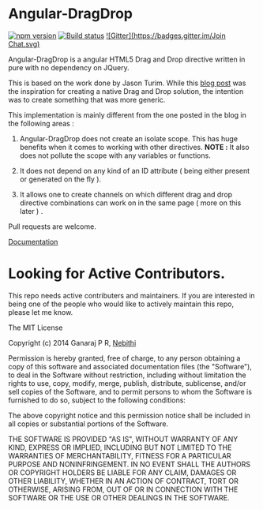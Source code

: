 # Angular-DragDrop
[![npm version](http://img.shields.io/npm/v/angular-native-dragdrop.svg?style=flat)](https://npmjs.org/package/angular-native-dragdrop) 
[![Build status](http://img.shields.io/travis/angular-dragdrop/angular-dragdrop.svg?style=flat)](https://travis-ci.org/angular-dragdrop/angular-dragdrop)
[![Gitter](https://badges.gitter.im/Join Chat.svg)](https://gitter.im/ganarajpr/angular-dragdrop?utm_source=badge&utm_medium=badge&utm_campaign=pr-badge)

Angular-DragDrop is a angular HTML5 Drag and Drop directive written in pure with no dependency on JQuery.

This is based on the work done by Jason Turim. While this [blog post](http://jasonturim.wordpress.com/2013/09/01/angularjs-drag-and-drop/) was the inspiration for creating a native Drag and Drop solution, the intention was to create something that was more generic. 

This implementation is mainly different from the one posted in the blog in the following areas : 

1. Angular-DragDrop does not create an isolate scope. This has huge benefits when it comes to working with other directives. **NOTE :** It also does not pollute the scope with any variables or functions.

2. It does not depend on any kind of an ID attribute ( being either present or generated on the fly ). 

3. It allows one to create channels on which different drag and drop directive combinations can work on in the same page ( more on this later ) . 

Pull requests are welcome.

[Documentation](http://angular-dragdrop.github.io/angular-dragdrop/)

# Looking for Active Contributors.

This repo needs active contributers and maintainers. If you are interested in being one of the people who would like to actively maintain this repo, please let me know. 



The MIT License

Copyright (c) 2014 Ganaraj P R, [Nebithi](http://www.nebithi.com)

Permission is hereby granted, free of charge, to any person obtaining a copy of this software and associated documentation files (the "Software"), to deal in the Software without restriction, including without limitation the rights to use, copy, modify, merge, publish, distribute, sublicense, and/or sell copies of the Software, and to permit persons to whom the Software is furnished to do so, subject to the following conditions:

The above copyright notice and this permission notice shall be included in all copies or substantial portions of the Software.

THE SOFTWARE IS PROVIDED "AS IS", WITHOUT WARRANTY OF ANY KIND, EXPRESS OR IMPLIED, INCLUDING BUT NOT LIMITED TO THE WARRANTIES OF MERCHANTABILITY, FITNESS FOR A PARTICULAR PURPOSE AND NONINFRINGEMENT. IN NO EVENT SHALL THE AUTHORS OR COPYRIGHT HOLDERS BE LIABLE FOR ANY CLAIM, DAMAGES OR OTHER LIABILITY, WHETHER IN AN ACTION OF CONTRACT, TORT OR OTHERWISE, ARISING FROM, OUT OF OR IN CONNECTION WITH THE SOFTWARE OR THE USE OR OTHER DEALINGS IN THE SOFTWARE.
